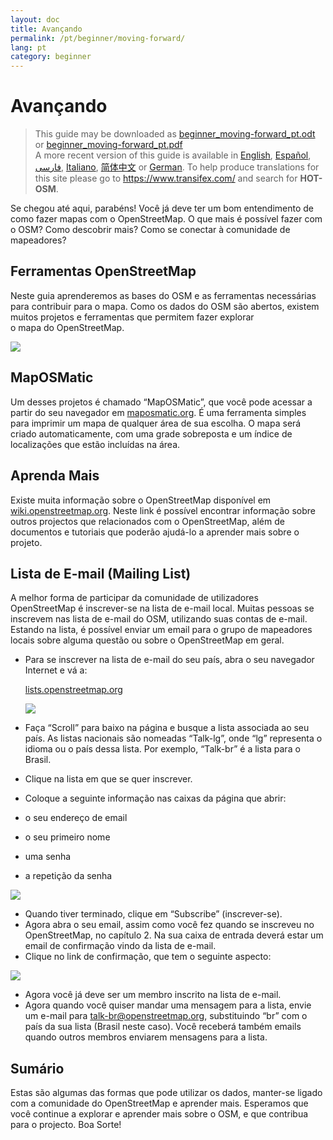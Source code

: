 ```yaml
---
layout: doc
title: Avançando
permalink: /pt/beginner/moving-forward/
lang: pt
category: beginner
---
```


Avançando
=========

> This guide may be downloaded as [beginner_moving-forward_pt.odt](/files/beginner_moving-forward_pt.odt) or [beginner_moving-forward_pt.pdf](/files/beginner_moving-forward_pt.pdf)  
> A more recent version of this guide is available in [English](/en/beginner/moving-forward), [Español](/es/beginner/moving-forward), [فارسی](/fa/beginner/moving-forward), [Italiano](/it/beginner/moving-forward), [简体中文](/zh/beginner/moving-forward) or [German](/de/beginner/moving-forward). To help produce translations for this site please go to <https://www.transifex.com/> and search for **HOT-OSM**.  

Se chegou até aqui, parabéns! Você já deve ter um bom entendimento
de como fazer mapas com o OpenStreetMap. O que mais é possível fazer com o
OSM? Como descobrir mais? Como se conectar à comunidade de mapeadores?


Ferramentas OpenStreetMap
-------------------------

Neste guia aprenderemos as bases do OSM e as ferramentas necessárias para
contribuir para o mapa. Como os dados do OSM são abertos, existem
muitos projetos e ferramentas que permitem fazer explorar  
o mapa do OpenStreetMap.

![]({{site.baseurl}}/images/pt_beg_ch8_image01.png)

MapOSMatic
----------

Um desses projetos é chamado “MapOSMatic”, que você pode acessar a partir 
do seu navegador em [maposmatic.org](http://maposmatic.org/). É 
uma ferramenta simples para imprimir um mapa de qualquer área de sua
escolha. O mapa será criado automaticamente, com uma grade sobreposta 
e um índice de localizações que estão incluídas na área.

Aprenda Mais
------------

Existe muita informação sobre o OpenStreetMap disponível em
[wiki.openstreetmap.org](http://wiki.openstreetmap.org). Neste link é 
possível encontrar informação sobre outros projectos que relacionados
com o OpenStreetMap, além de documentos e tutoriais que poderão ajudá-lo a
aprender mais sobre o projeto.

Lista de E-mail (Mailing List)
-------------------------------

A melhor forma de participar da comunidade de utilizadores OpenStreetMap é
inscrever-se na lista de e-mail local. Muitas pessoas se inscrevem
nas lista de e-mail do OSM, utilizando suas contas de e-mail. Estando na
lista, é possível enviar um email para o grupo de mapeadores locais sobre 
alguma questão ou sobre o OpenStreetMap em geral.

-  Para se inscrever na lista de e-mail do seu país, abra o seu
    navegador Internet e vá a:

    [lists.openstreetmap.org](http://lists.openstreetmap.org)

    ![]({{site.baseurl}}/images/pt_beg_ch8_image03.png)

-  Faça “Scroll” para baixo na página e busque a lista associada
    ao seu país. As listas nacionais são nomeadas “Talk-lg”, onde
    “lg” representa o idioma ou o país dessa lista. Por exemplo, 
    “Talk-br” é a lista para o Brasil.
-  Clique na lista em que se quer inscrever.
-  Coloque a seguinte informação nas caixas da página que abrir:

-  o seu endereço de email
-  o seu primeiro nome
-  uma senha
-  a repetição da senha

  ![]({{site.baseurl}}/images/pt_beg_ch8_image02.png)

-  Quando tiver terminado, clique em “Subscribe” (inscrever-se).
-  Agora abra o seu email, assim como você fez quando se inscreveu 
    no OpenStreetMap, no capítulo 2. Na sua caixa de entrada deverá estar
    um email de confirmação vindo da lista de e-mail.
-  Clique no link de confirmação, que tem o seguinte aspecto:

  ![]({{site.baseurl}}/images/pt_beg_ch8_image04.png)

-  Agora você já deve ser um membro inscrito na lista de e-mail.
-  Agora quando você quiser mandar uma mensagem para a lista, envie um e-mail
    para talk-br@openstreetmap.org, substituindo “br” com o país da sua
    lista (Brasil neste caso). Você receberá também emails quando outros
    membros enviarem mensagens para a lista.

Sumário
-------

Estas são algumas das formas que pode utilizar os dados, manter-se ligado 
com a comunidade do OpenStreetMap e aprender mais. Esperamos que você continue a
explorar e aprender mais sobre o OSM, e que contribua para o projecto.
Boa Sorte!
